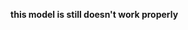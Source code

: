 <!-- # Object Detection : SSD+mobilenetv3+FPN in pytorch -->
**this model is still doesn't work properly**
<!-- SSD with mobilenetv3 backbone and feature pyramid multi-dimension features fusion network.


## Environment
- python3.7
- pytorch1.1.0

## Authers
- Jiyang Gui

## References
- [SSD: Single Shot MultiBox Detector](https://arxiv.org/pdf/1512.02325.pdf)
- [Searching for MobileNetV3](https://arxiv.org/pdf/1905.02244.pdf)
- [Feature Pyramid Networks for Object Detection](http://openaccess.thecvf.com/content_cvpr_2017/papers/Lin_Feature_Pyramid_Networks_CVPR_2017_paper.pdf) -->